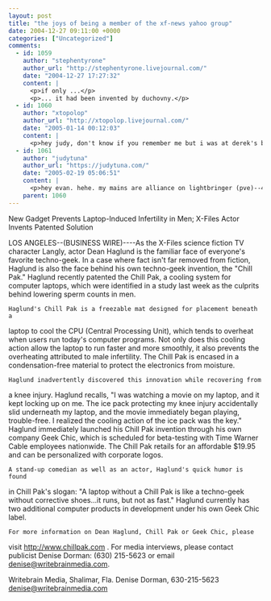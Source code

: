 ```yaml
---
layout: post
title: "the joys of being a member of the xf-news yahoo group"
date: 2004-12-27 09:11:00 +0000
categories: ["Uncategorized"]
comments:
  - id: 1059
    author: "stephentyrone"
    author_url: "http://stephentyrone.livejournal.com/"
    date: "2004-12-27 17:27:32"
    content: |
      <p>if only ...</p>
      <p>... it had been invented by duchovny.</p>
  - id: 1060
    author: "xtopolop"
    author_url: "http://xtopolop.livejournal.com/"
    date: "2005-01-14 00:12:03"
    content: |
      <p>hey judy, don't know if you remember me but i was at derek's birthday when you showed us WoW.  i was just wondering what server you were on.  i have a 38 pally on spinebreaker (pvp).</p>
  - id: 1061
    author: "judytuna"
    author_url: "https://judytuna.com/"
    date: "2005-02-19 05:06:51"
    content: |
      <p>hey evan. hehe. my mains are alliance on lightbringer (pve)--41 druid, 40 warlock, 27 warrior. i have a baby pally on dragonmaw that i rarely play, heh. tell me if you ever feel like starting a horde character--there are some people in my lord of the rings decal who started horde characters recently, so i might jump in with them, too, at some point, since i've never played any horde character past level 10. i forgot what server they're on, though.</p>
    parent: 1060
---
```


New Gadget Prevents Laptop-Induced Infertility in Men; X-Files Actor 
Invents Patented Solution

LOS ANGELES--(BUSINESS WIRE)----As the X-Files science fiction TV character 
Langly, actor Dean Haglund is the familiar face of everyone's favorite 
techno-geek. In a case where fact isn't far removed from fiction, Haglund 
is also the face behind his own techno-geek invention, the "Chill Pak." 
Haglund recently patented the Chill Pak, a cooling system for computer 
laptops, which were identified in a study last week as the culprits behind 
lowering sperm counts in men.

    Haglund's Chill Pak is a freezable mat designed for placement beneath a 
laptop to cool the CPU (Central Processing Unit), which tends to overheat 
when users run today's computer programs. Not only does this cooling action 
allow the laptop to run faster and more smoothly, it also prevents the 
overheating attributed to male infertility. The Chill Pak is encased in a 
condensation-free material to protect the electronics from moisture.

    Haglund inadvertently discovered this innovation while recovering from 
a knee injury. Haglund recalls, "I was watching a movie on my laptop, and 
it kept locking up on me. The ice pack protecting my knee injury 
accidentally slid underneath my laptop, and the movie immediately began 
playing, trouble-free. I realized the cooling action of the ice pack was 
the key." Haglund immediately launched his Chill Pak invention through his 
own company Geek Chic, which is scheduled for beta-testing with Time Warner 
Cable employees nationwide. The Chill Pak retails for an affordable $19.95 
and can be personalized with corporate logos.

    A stand-up comedian as well as an actor, Haglund's quick humor is found 
in Chill Pak's slogan: "A laptop without a Chill Pak is like a techno-geek 
without corrective shoes...it runs, but not as fast." Haglund currently has 
two additional computer products in development under his own Geek Chic label.

    For more information on Dean Haglund, Chill Pak or Geek Chic, please 
visit http://www.chillpak.com . For media interviews, please contact 
publicist Denise Dorman: (630) 215-5623 or email denise@writebrainmedia.com.

Writebrain Media, Shalimar, Fla. Denise Dorman, 
630-215-5623  denise@writebrainmedia.com